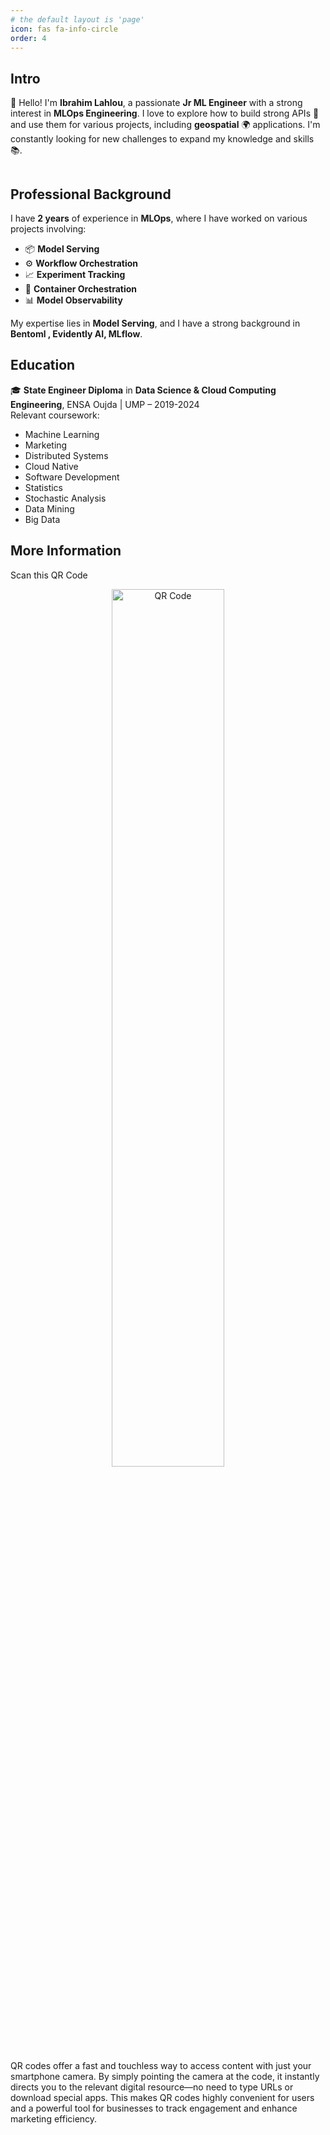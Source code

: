 ```yaml
---
# the default layout is 'page'
icon: fas fa-info-circle
order: 4
---
```


## Intro

👋 Hello! I'm **Ibrahim Lahlou**, a passionate **Jr ML Engineer** with a strong interest in **MLOps Engineering**. I love to explore how to build strong APIs 🚀 and use them for various projects, including **geospatial** 🌍 applications. I'm constantly looking for new challenges to expand my knowledge and skills 📚.

<link rel="icon" type="image/x-icon" href="{{ '/assets/img/favicons/ild01@4x.ico' | relative_url }}">
<figure><center><img src="https://gcloud.devoteam.com/wp-content/uploads/sites/32/2022/03/new-innovation-in-AI-banner.jpeg" alt=""></center></figure>

## Professional Background
I have **2 years** of experience in **MLOps**, where I have worked on various projects involving:
- 📦 **Model Serving**
- ⚙️ **Workflow Orchestration**
- 📈 **Experiment Tracking**
- 🐙 **Container Orchestration**
- 📊 **Model Observability**


My expertise lies in **Model Serving**, and I have a strong background in **Bentoml , Evidently AI, MLflow**.

## Education
🎓 **State Engineer Diploma** in **Data Science & Cloud Computing Engineering**, ENSA Oujda | UMP – 2019-2024  
Relevant coursework:  
- Machine Learning
- Marketing
- Distributed Systems  
- Cloud Native  
- Software Development  
- Statistics  
- Stochastic Analysis  
- Data Mining  
- Big Data

## More Information

Scan this QR Code 

<div style="text-align: center;">
  <figure style="margin: 0; padding: 0;">
    <img src="https://i.imgur.com/VyrpZWn.png" alt="QR Code" style="width: 60%; max-width: 300px; height: auto;">
  </figure>
</div>



QR codes offer a fast and touchless way to access content with just your smartphone camera. By simply pointing the camera at the code, it instantly directs you to the relevant digital resource—no need to type URLs or download special apps. This makes QR codes highly convenient for users and a powerful tool for businesses to track engagement and enhance marketing efficiency.



